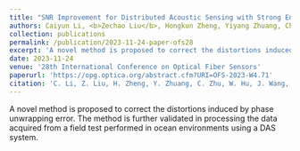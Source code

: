 ```yaml
---
title: "SNR Improvement for Distributed Acoustic Sensing with Strong Environmental Background Interference"
authors: Caiyun Li, <b>Zechao Liu</b>, Hongkun Zheng, Yiyang Zhuang, Chen Zhu, Weiwang Hu, Jianguo Wang, Lingmei Ma*, and Yun-Jiang Rao*.
collection: publications
permalink: /publication/2023-11-24-paper-ofs28
excerpt: 'A novel method is proposed to correct the distortions induced by phase unwrapping error. The method is further validated in processing the data acquired from a field test performed in ocean environments using a DAS system.'
date: 2023-11-24
venue: '28th International Conference on Optical Fiber Sensors'
paperurl: 'https://opg.optica.org/abstract.cfm?URI=OFS-2023-W4.71'
citation: 'C. Li, Z. Liu, H. Zheng, Y. Zhuang, C. Zhu, W. Hu, J. Wang, L. Ma, and Y. Rao, "SNR Improvement for Distributed Acoustic Sensing with Strong Environmental Background Interference," in <i>28th International Conference on Optical Fiber Sensors, Technical Digest Series (Optica Publishing Group, 2023), paper W4.71.'
---
```

A novel method is proposed to correct the distortions induced by phase unwrapping error. The method is further validated in processing the data acquired from a field test performed in ocean environments using a DAS system.
